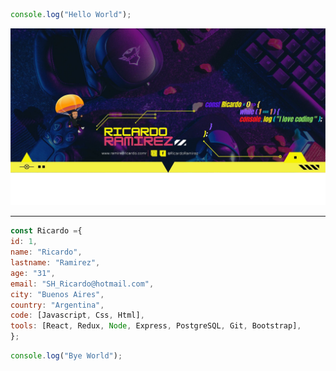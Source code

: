 ```JavaScript
console.log("Hello World");
```

<img src="./Ricardo.png">

---

```JavaScript
const Ricardo ={
id: 1,
name: "Ricardo",
lastname: "Ramirez",
age: "31",
email: "SH_Ricardo@hotmail.com",
city: "Buenos Aires",
country: "Argentina",
code: [Javascript, Css, Html],
tools: [React, Redux, Node, Express, PostgreSQL, Git, Bootstrap],
};
```
```JavaScript
console.log("Bye World");
```
